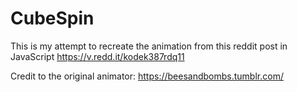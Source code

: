 # CubeSpin


This is my attempt to recreate the animation from this reddit post in JavaScript
https://v.redd.it/kodek387rdq11

Credit to the original animator: https://beesandbombs.tumblr.com/
